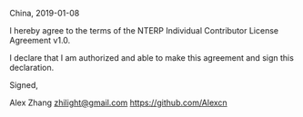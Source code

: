 China, 2019-01-08

I hereby agree to the terms of the NTERP Individual Contributor License Agreement v1.0.

I declare that I am authorized and able to make this agreement and sign this declaration.

Signed,

Alex Zhang zhilight@gmail.com https://github.com/Alexcn